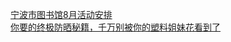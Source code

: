   
[宁波市图书馆8月活动安排](http://www.dianyue.me/archives/158/4c61wwz4pgc5wjz9/)  
[你要的终极防晒秘籍，千万别被你的塑料姐妹花看到了](http://www.dianyue.me/archives/007/pr4a07x5mtvbptrc/)